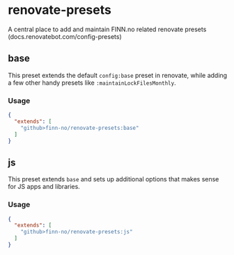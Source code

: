 # renovate-presets
A central place to add and maintain FINN.no related renovate presets (docs.renovatebot.com/config-presets)

## base

This preset extends the default `config:base` preset in renovate, while adding a few other handy presets like `:maintainLockFilesMonthly`.

### Usage
```json
{
  "extends": [
    "github>finn-no/renovate-presets:base"
  ]
}
```

## js

This preset extends `base` and sets up additional options that makes sense for JS apps and libraries.

### Usage
```json
{
  "extends": [
    "github>finn-no/renovate-presets:js"
  ]
}
```